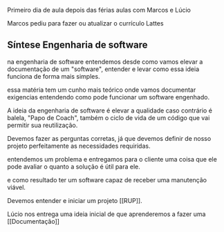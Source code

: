 Primeiro dia de aula depois das férias aulas com Marcos e Lúcio 

Marcos pediu para fazer ou atualizar o currículo Lattes 

## Síntese Engenharia de software

na engenharia de software entendemos desde como vamos elevar a documentação de um "software", entender e levar como essa ideia funciona de forma mais simples.

essa matéria tem um cunho mais teórico onde vamos documentar exigencias entendendo como pode funcionar um software engenhado.

A ideia da engenharia de software é elevar a qualidade  caso contrário é balela,
"Papo de Coach", também o ciclo de vida de um código que vai permitir sua reutilização.

Devemos fazer as perguntas corretas, já que devemos definir de nosso projeto perfeitamente as necessidades requiridas.

entendemos um problema e entregamos para o cliente uma coisa que ele pode avaliar o quanto a solução é útil para ele.

e como resultado ter um software capaz de receber uma manutenção viável.

Devemos entender e iniciar um projeto [[RUP]].

Lúcio nos entrega uma ideia inicial de que aprenderemos a fazer uma [[Documentação]]




